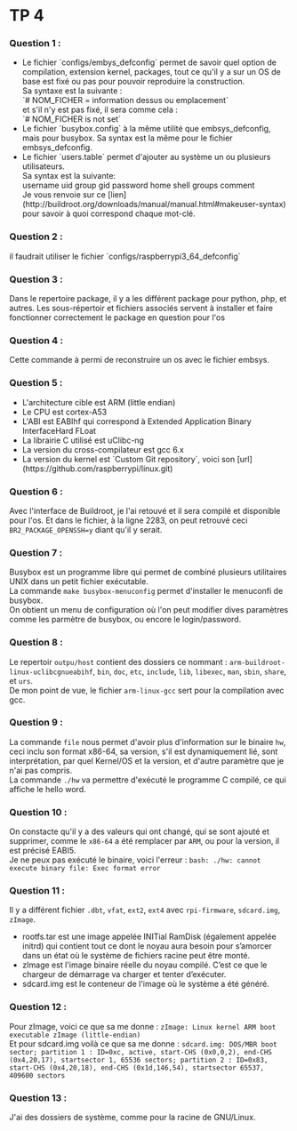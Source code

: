 # TP 4
### Question 1 :
<ul>
<li>Le fichier `configs/embys_defconfig` permet de savoir quel option de compilation, extension kernel, packages, tout ce qu'il y a sur un OS de base est fixé ou pas pour pouvoir reproduire la construction.<br>
Sa syntaxe est la suivante :<br>
`# NOM_FICHER = information dessus ou emplacement`<br>
et s'il n'y est pas fixé, il sera comme cela :<br>
`# NOM_FICHER is not set`</li>

<li>Le fichier `busybox.config` à la même utilité que embsys_defconfig, mais pour busybox. Sa syntax est la même pour le fichier embsys_defconfig.</li>

<li>Le fichier `users.table` permet d'ajouter au système un ou plusieurs utilisateurs.<br>
Sa syntax est la suivante:<br>
username uid group gid password home shell groups comment<br>
Je vous renvoie sur ce [lien](http://buildroot.org/downloads/manual/manual.html#makeuser-syntax) pour savoir à quoi correspond chaque mot-clé.</li>
</ul>

### Question 2 :
<p> il faudrait utiliser le fichier `configs/raspberrypi3_64_defconfig`</p>

### Question 3 :
<p> Dans le repertoire package, il y a les différent package pour python, php, et autres. Les sous-répertoir et fichiers associés servent à installer et faire fonctionner correctement le package en question pour l'os</p>

### Question 4 :
<p>Cette commande à permi de reconstruire un os avec le fichier embsys.</p> 

### Question 5 :
<ul>
	<li> L'architecture cible est ARM (little endian)</li>
	<li> Le CPU est cortex-A53</li>
	<li> L'ABI est EABIhf qui correspond à Extended Application Binary InterfaceHard FLoat</li>
	<li> La librairie C utilisé est uClibc-ng </li>
	<li>La version du cross-compilateur est gcc 6.x</li>
	<li> La version du kernel est `Custom Git repository`, voici son [url](https://github.com/raspberrypi/linux.git)</li>
</ul>

### Question 6 :
Avec l'interface de Buildroot, je l'ai retouvé et il sera compilé et disponible pour l'os. Et dans le fichier, à la ligne 2283, on peut retrouvé ceci `BR2_PACKAGE_OPENSSH=y` diant qu'il y serait.

### Question 7 :
Busybox est un programme libre qui permet de combiné plusieurs utilitaires UNIX dans un petit fichier exécutable.<br>
La commande `make busybox-menuconfig` permet d'installer le menuconfi de busybox.<br>
On obtient un menu de configuration où l'on peut modifier dives paramètres comme les parmètre de busybox, ou encore le login/password.

### Question 8 :
Le repertoir `outpu/host` contient des dossiers ce nommant : `arm-buildroot-linux-uclibcgnueabihf`, `bin`, `doc`, `etc`, `include`, `lib`, `libexec`, `man`, `sbin`, `share`, et `urs`.<br>
De mon point de vue, le fichier `arm-linux-gcc` sert pour la compilation avec gcc.

### Question 9 :
La commande `file` nous permet d'avoir plus d'information sur le binaire `hw`, ceci inclu son format x86-64, sa version, s'il est dynamiquement lié, sont interprétation, par quel Kernel/OS et la version, et d'autre paramètre que je n'ai pas compris.<br>
La commande `./hw` va permettre d'exécuté le programme C compilé, ce qui affiche le hello word.

### Question 10 :
On constacte qu'il y a des valeurs qui ont changé, qui se sont ajouté et supprimer, comme le `x86-64` a été remplacer par `ARM`, ou pour la version, il est précisé EABI5.<br>
Je ne peux pas exécuté le binaire, voici l'erreur : `bash: ./hw: cannot execute binary file: Exec format error`

### Question 11 :
Il y a différent fichier `.dbt`, `vfat`, `ext2`, `ext4` avec `rpi-firmware`, `sdcard.img`, `zImage`.
<ul>
	<li> rootfs.tar  est une image appelée INITial RamDisk (également appelée initrd) qui contient tout ce dont le noyau aura besoin pour s’amorcer dans un état où le système de fichiers racine peut être monté.</li>
	<li> zImage est l'image binaire réelle du noyau compilé. C’est ce que le chargeur de démarrage va charger et tenter d’exécuter.</li>
	<li>sdcard.img est le conteneur de l'image où le système a été généré.  </li>
</ul>

### Question 12 :
Pour zImage, voici ce que sa me donne : `zImage: Linux kernel ARM boot executable zImage (little-endian)`<br>
Et pour sdcard.img voilà ce que sa me donne : `sdcard.img: DOS/MBR boot sector; partition 1 : ID=0xc, active, start-CHS (0x0,0,2), end-CHS (0x4,20,17), startsector 1, 65536 sectors; partition 2 : ID=0x83, start-CHS (0x4,20,18), end-CHS (0x1d,146,54), startsector 65537, 409600 sectors`<br>

### Question 13 :
J'ai des dossiers de système, comme pour la racine de GNU/Linux.
